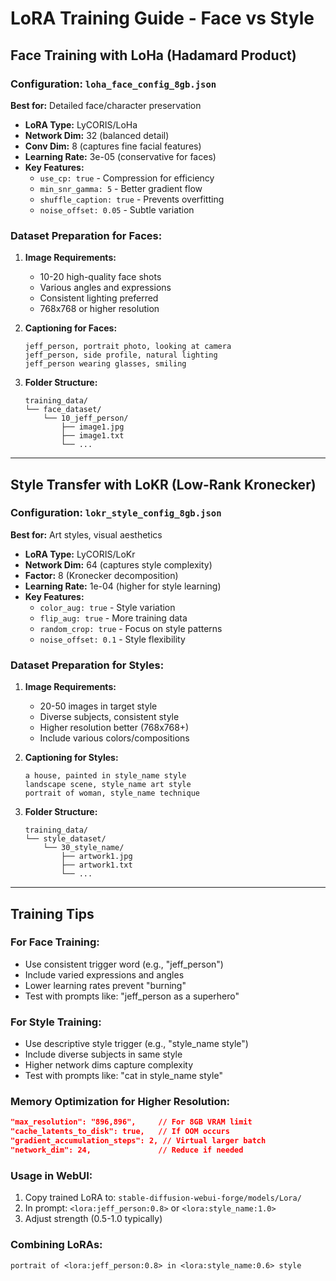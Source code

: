 # LoRA Training Guide - Face vs Style

## Face Training with LoHa (Hadamard Product)

### Configuration: `loha_face_config_8gb.json`

**Best for:** Detailed face/character preservation
- **LoRA Type:** LyCORIS/LoHa
- **Network Dim:** 32 (balanced detail)
- **Conv Dim:** 8 (captures fine facial features)
- **Learning Rate:** 3e-05 (conservative for faces)
- **Key Features:**
  - `use_cp: true` - Compression for efficiency
  - `min_snr_gamma: 5` - Better gradient flow
  - `shuffle_caption: true` - Prevents overfitting
  - `noise_offset: 0.05` - Subtle variation

### Dataset Preparation for Faces:
1. **Image Requirements:**
   - 10-20 high-quality face shots
   - Various angles and expressions
   - Consistent lighting preferred
   - 768x768 or higher resolution

2. **Captioning for Faces:**
   ```
   jeff_person, portrait photo, looking at camera
   jeff_person, side profile, natural lighting
   jeff_person wearing glasses, smiling
   ```

3. **Folder Structure:**
   ```
   training_data/
   └── face_dataset/
       └── 10_jeff_person/
           ├── image1.jpg
           ├── image1.txt
           └── ...
   ```

---

## Style Transfer with LoKR (Low-Rank Kronecker)

### Configuration: `lokr_style_config_8gb.json`

**Best for:** Art styles, visual aesthetics
- **LoRA Type:** LyCORIS/LoKr
- **Network Dim:** 64 (captures style complexity)
- **Factor:** 8 (Kronecker decomposition)
- **Learning Rate:** 1e-04 (higher for style learning)
- **Key Features:**
  - `color_aug: true` - Style variation
  - `flip_aug: true` - More training data
  - `random_crop: true` - Focus on style patterns
  - `noise_offset: 0.1` - Style flexibility

### Dataset Preparation for Styles:
1. **Image Requirements:**
   - 20-50 images in target style
   - Diverse subjects, consistent style
   - Higher resolution better (768x768+)
   - Include various colors/compositions

2. **Captioning for Styles:**
   ```
   a house, painted in style_name style
   landscape scene, style_name art style
   portrait of woman, style_name technique
   ```

3. **Folder Structure:**
   ```
   training_data/
   └── style_dataset/
       └── 30_style_name/
           ├── artwork1.jpg
           ├── artwork1.txt
           └── ...
   ```

---

## Training Tips

### For Face Training:
- Use consistent trigger word (e.g., "jeff_person")
- Include varied expressions and angles
- Lower learning rates prevent "burning"
- Test with prompts like: "jeff_person as a superhero"

### For Style Training:
- Use descriptive style trigger (e.g., "style_name style")
- Include diverse subjects in same style
- Higher network dims capture complexity
- Test with prompts like: "cat in style_name style"

### Memory Optimization for Higher Resolution:
```json
"max_resolution": "896,896",     // For 8GB VRAM limit
"cache_latents_to_disk": true,   // If OOM occurs
"gradient_accumulation_steps": 2, // Virtual larger batch
"network_dim": 24,               // Reduce if needed
```

### Usage in WebUI:
1. Copy trained LoRA to: `stable-diffusion-webui-forge/models/Lora/`
2. In prompt: `<lora:jeff_person:0.8>` or `<lora:style_name:1.0>`
3. Adjust strength (0.5-1.0 typically)

### Combining LoRAs:
```
portrait of <lora:jeff_person:0.8> in <lora:style_name:0.6> style
```